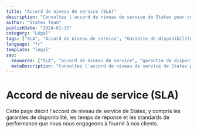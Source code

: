 ```yaml
---
title: "Accord de niveau de service (SLA)"
description: "Consultez l'accord de niveau de service de Statex pour comprendre notre engagement envers la qualité de service, les garanties de disponibilité et les standards de performance."
author: "Statex Team"
publishDate: "2024-01-15"
category: "Légal"
tags: ["SLA", "Accord de niveau de service", "Garantie de disponibilité", "Standards de performance", "Qualité de service"]
language: "fr"
template: "legal"
seo:
  keywords: ["SLA", "accord de niveau de service", "garantie de disponibilité", "standards de performance", "qualité de service", "statex SLA"]
  metaDescription: "Consultez l'accord de niveau de service de Statex pour comprendre notre engagement envers la qualité de service, les garanties de disponibilité et les standards de performance."
---
```


# Accord de niveau de service (SLA)

Cette page décrit l'accord de niveau de service de Statex, y compris les garanties de disponibilité, les temps de réponse et les standards de performance que nous nous engageons à fournir à nos clients. 